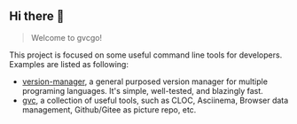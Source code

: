 ## Hi there 👋
> Welcome to gvcgo!

This project is focused on some useful command line tools for developers. Examples are listed as following:
- [version-manager](https://github.com/gvcgo/version-manager), a general purposed version manager for multiple programing languages. It's simple, well-tested, and blazingly fast.
- [gvc](https://github.com/gvcgo/gvc), a collection of useful tools, such as CLOC, Asciinema, Browser data management, Github/Gitee as picture repo, etc.
 
<!--

**Here are some ideas to get you started:**

🙋‍♀️ A short introduction - what is your organization all about?
🌈 Contribution guidelines - how can the community get involved?
👩‍💻 Useful resources - where can the community find your docs? Is there anything else the community should know?
🍿 Fun facts - what does your team eat for breakfast?
🧙 Remember, you can do mighty things with the power of [Markdown](https://docs.github.com/github/writing-on-github/getting-started-with-writing-and-formatting-on-github/basic-writing-and-formatting-syntax)
-->
